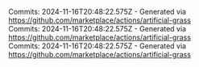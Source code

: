 Commits: 2024-11-16T20:48:22.575Z - Generated via https://github.com/marketplace/actions/artificial-grass
<br>
Commits: 2024-11-16T20:48:22.575Z - Generated via https://github.com/marketplace/actions/artificial-grass
<br>
Commits: 2024-11-16T20:48:22.575Z - Generated via https://github.com/marketplace/actions/artificial-grass
<br>
